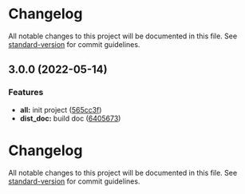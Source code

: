 # Changelog

All notable changes to this project will be documented in this file. See [standard-version](https://github.com/conventional-changelog/standard-version) for commit guidelines.

## 3.0.0 (2022-05-14)

### Features

- **all:** init project ([565cc3f](https://github.com/thbgh/thb-components/commit/565cc3fce4409fb35e5633c1b47af260751703a0))
- **dist_doc:** build doc ([6405673](https://github.com/thbgh/thb-components/commit/6405673de475db89f952785fbf4da7c2180aa163))

# Changelog

All notable changes to this project will be documented in this file. See [standard-version](https://github.com/conventional-changelog/standard-version) for commit guidelines.
